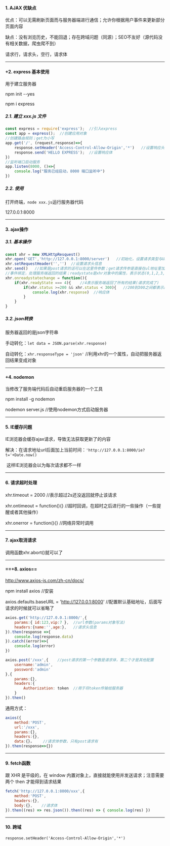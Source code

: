 #### 1. AJAX 优缺点

优点：可以无需刷新页面而与服务器端进行通信；允许你根据用户事件来更新部分页面内容

缺点：没有浏览历史，不能回退；存在跨域问题（同源）；SEO不友好（源代码没有相关数据，爬虫爬不到）

请求行，请求头，空行，请求体

---

#### +2. express 基本使用

用于建立服务器

npm init --yes

npm i express

##### 2.1. 建立 xxx.js 文件

```javascript
const express = require('express');  //引入express
const app = express();  //创建应用对象
//创建路由规则；get为小写
app.get('/', (request,response)=>{
    response.setHeader('Access-Control-Allow-Origin','*')	//设置响应头，允许跨域
    response.send('HELLO EXPRESS');  //设置响应体
})  
//监听端口启动服务
app.listen(8000, ()=>{
    console.log("服务已经启动，8000 端口监听中")
})
```

##### 2.2. 使用

打开终端，`node xxx.js`运行服务器代码

127.0.0.1:8000

---

#### 3. ajax操作

##### 3.1. 基本操作

```javascript
const xhr = new XMLHttpResquest()
xhr.open('GET','http://127.0.0.1:8000/server')   //初始化，设置请求类型与URL；get为大写
xhr.setRequestHeader('','')  //设置请求头信息
xhr.send()   //如果是post请求的话可以在这里传参数；get请求传参是直接在ul地址里加的
//事件绑定，处理服务端返回的结果；readystate是xhr对象中的属性，表示状态(0,1,2,3,4)
xhr.onreadystatechange = function(){
    if(xhr.readyState === 4){    //4表示服务端返回了所有的结果(请求完成了)
        if(xhr.status >=200 && xhr.status < 300){	//200到300之间都表示成功
            console.log(xhr.response)  //响应体
        }
    }
}
```

##### 3.2. json转换

服务器返回的是json字符串

手动转化：`let data = JSON.parse(xhr.response)`

自动转化：`xhr.responseType = 'json'`  //利用xhr的一个属性，自动把服务器返回结果变成对象

---

#### +4. nodemon

当修改了服务端代码后自动重启服务器的一个工具

npm install -g nodemon

nodemon server.js  //使用nodemon方式启动服务器

---

#### 5. IE缓存问题

IE浏览器会缓存ajax请求，导致无法获取更新了的内容

解决：在请求地址url后面加上当前时间：`'http://127.0.0.1:8000/ie?t='+Date.now()`

​	这样IE浏览器会以为每次请求都不一样

---

#### 6. 请求超时处理

xhr.timeout = 2000	//表示超过2s还没返回就停止该请求

xhr.ontimeout = function(){}	//超时回调，在超时之后进行的一些操作（一些提醒或者其他操作）

xhr.onerror = function(){}	//网络异常时调用

---

#### 7. ajax取消请求

调用函数xhr.abort()就可以了 

---

#### ==+8. axios==

http://www.axios-js.com/zh-cn/docs/

npm install axios	//安装

axios.defaults.baseURL = 'http://127.0.0.1:8000'  //配置默认基础地址，后面写请求的时候就可以省略了

```javascript
axios.get('http://127.0.0.1:8000/',{
    params:{ id:123,vip:7 },  //url参数(params对象写法)
    headers:{name:'',age:},   //请求头信息
}).then(response =>{
    console.log(response.data)
}).catch((error)=>{
    console.log(error)
})
```

```javascript
axios.post('/xxx',{    //post请求的第一个参数是请求体，第二个才是其他配置
    username:'admin',
    password:'admin'
},{
    params:{},
    headers:{
        Authorization: token  //用于将token传输给服务器
    }
}).then()
```

通用方式：

```javascript
axios({
    method:'POST',
    url:'/xxx',
    params:{},
    headers:{},
    data:{}，	//请求体参数，只有post请求有
}).then(response=>{})
```

---

#### 9. fetch函数

跟 XHR 是平级的，在 window 内置对象上，直接就能使用并发送请求；注意需要两个 then 才能得到请求结果

```javascript
fetch('http://127.0.0.1:8000/xxx',{
    method:'POST',
    headers:{},
    body:{},	//请求体
}).then((res) => res.json()).then((res) => { console.log(res) })
```

---

#### 10. 跨域

`response.setHeader('Access-Control-Allow-Origin','*')`

